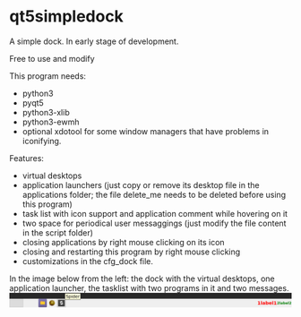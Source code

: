 # qt5simpledock
A simple dock.
In early stage of development.

Free to use and modify

This program needs:
- python3
- pyqt5
- python3-xlib
- python3-ewmh
- optional xdotool for some window managers that have problems in iconifying.

Features:
- virtual desktops
- application launchers (just copy or remove its desktop file in the applications folder; the file delete_me needs to be deleted before using this program)
- task list with icon support and application comment while hovering on it
- two space for periodical user messaggings (just modify the file content in the script folder)
- closing applications by right mouse clicking on its icon
- closing and restarting this program by right mouse clicking
- customizations in the cfg_dock file.

In the image below from the left: the dock with the virtual desktops, one application launcher, the tasklist with two programs in it and two messages.
![My image](https://github.com/frank038/qt5simpledock/blob/main/screenshot.png)
